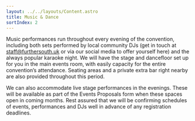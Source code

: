 ```yaml
---
layout: ../../layouts/Content.astro
title: Music & Dance
sortIndex: 2
---
```


Music performances run throughout every evening of the convention, including both sets performed by local community DJs (get in touch at staff@furthersouth.uk or via our social media to offer yourself here) and the always popular karaoke night. We will have the stage and dancefloor set up for you in the main events room, with easily capacity for the entire convention’s attendance. Seating areas and a private extra bar right nearby are also provided throughout this period.

We can also accommodate live stage performances in the evenings. These will be available as part of the Events Proposals form when these spaces open in coming months. Rest assured that we will be confirming schedules of events, performances and DJs well in advance of any registration deadlines.
